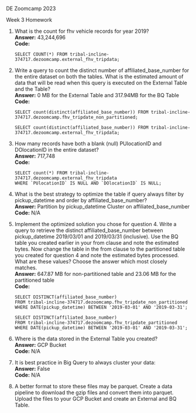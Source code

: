DE Zoomcamp 2023  

Week 3 Homework  

1.	What is the count for fhv vehicle records for year 2019?   
    **Answer:** 43,244,696  
    **Code:**   
    ```  
    SELECT COUNT(*) FROM tribal-incline-374717.dezoomcamp.external_fhv_tripdata;
    ```  
2.	Write a query to count the distinct number of affiliated_base_number for the entire dataset on both the tables.  What is the estimated amount of data that will be read when this query is executed on the External Table and the Table?  
    **Answer:** 0 MB for the External Table and 317.94MB for the BQ Table  
    **Code:**    
    ```  
    SELECT count(distinct(affiliated_base_number)) FROM tribal-incline-374717.dezoomcamp.fhv_tripdate_non_partitioned;  

    SELECT count(distinct(affiliated_base_number)) FROM tribal-incline-374717.dezoomcamp.external_fhv_tripdata;  
    ```  
3.	How many records have both a blank (null) PUlocationID and DOlocationID in the entire dataset?  
    **Answer:** 717,748  
    **Code:**   
    ```  
    SELECT count(*) FROM tribal-incline-374717.dezoomcamp.external_fhv_tripdata
    WHERE `PUlocationID` IS NULL AND `DOlocationID` IS NULL;  
    ```  
4.	What is the best strategy to optimize the table if query always filter by pickup_datetime and order by affiliated_base_number?  
	**Answer:** Partition by pickup_datetime Cluster on affiliated_base_number   
	**Code:** N/A  

5.	Implement the optimized solution you chose for question 4. Write a query to retrieve the distinct affiliated_base_number between pickup_datetime 2019/03/01 and 2019/03/31 (inclusive).  Use the BQ table you created earlier in your from clause and note the estimated bytes. Now change the table in the from clause to the partitioned table you created for question 4 and note the estimated bytes processed. What are these values? Choose the answer which most closely matches.  
    **Answer:** 647.87 MB for non-partitioned table and 23.06 MB for the partitioned table  
	**Code:**     
    ```  
    SELECT DISTINCT(affiliated_base_number)  
    FROM tribal-incline-374717.dezoomcamp.fhv_tripdate_non_partitioned  
    WHERE DATE(pickup_datetime) BETWEEN '2019-03-01' AND '2019-03-31';    

    SELECT DISTINCT(affiliated_base_number)  
    FROM tribal-incline-374717.dezoomcamp.fhv_tripdate_partitioned  
    WHERE DATE(pickup_datetime) BETWEEN '2019-03-01' AND '2019-03-31';
    ```  
6.	Where is the data stored in the External Table you created?  
	**Answer:** GCP Bucket  
	**Code:** N/A  

7.	It is best practice in Big Query to always cluster your data:  
	**Answer:** False  
	**Code:** N/A  

8.	A better format to store these files may be parquet. Create a data pipeline to download the gzip files and convert them into parquet. Upload the files to your GCP Bucket and create an External and BQ Table.  

